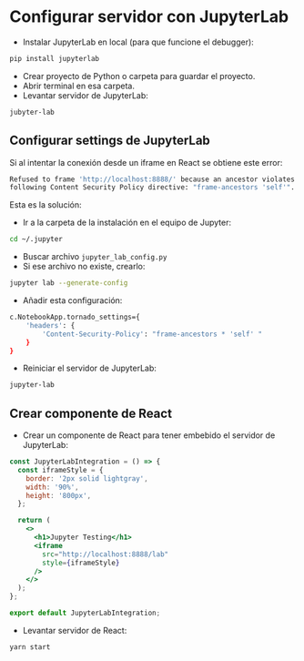 # Configurar servidor con JupyterLab

- Instalar JupyterLab en local (para que funcione el debugger):

```bash
pip install jupyterlab
```

- Crear proyecto de Python o carpeta para guardar el proyecto.
- Abrir terminal en esa carpeta.
- Levantar servidor de JupyterLab:

```bash
jubyter-lab
```

## Configurar settings de JupyterLab

Si al intentar la conexión desde un iframe en React se obtiene este error:

```bash
Refused to frame 'http://localhost:8888/' because an ancestor violates the 
following Content Security Policy directive: "frame-ancestors 'self'".
```

Esta es la solución:

- Ir a la carpeta de la instalación en el equipo de Jupyter:

```bash
cd ~/.jupyter
```

- Buscar archivo `jupyter_lab_config.py`
- Si ese archivo no existe, crearlo:

```bash
jupyter lab --generate-config
```

- Añadir esta configuración:

```bash
c.NotebookApp.tornado_settings={
    'headers': {
        'Content-Security-Policy': "frame-ancestors * 'self' "
    }
}
```

- Reiniciar el servidor de JupyterLab:

```bash
jupyter-lab
```

## Crear componente de React

- Crear un componente de React para tener embebido el servidor de JupyterLab:

```jsx
const JupyterLabIntegration = () => {
  const iframeStyle = {
    border: '2px solid lightgray',
    width: '90%',
    height: '800px',
  };

  return (
    <>
      <h1>Jupyter Testing</h1>
      <iframe
        src="http://localhost:8888/lab"
        style={iframeStyle}
      />
    </>
  );
};

export default JupyterLabIntegration;
```

- Levantar servidor de React:

```bash
yarn start
```